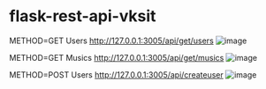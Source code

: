 # flask-rest-api-vksit
METHOD=GET
Users
http://127.0.0.1:3005/api/get/users
![image](https://user-images.githubusercontent.com/45632342/205442938-8472d607-7420-42f2-b922-998694ef324c.png)

METHOD=GET
Musics
http://127.0.0.1:3005/api/get/musics
![image](https://user-images.githubusercontent.com/45632342/205442941-d97af693-6886-4355-b882-5158ace63be2.png)

METHOD=POST
Users
http://127.0.0.1:3005/api/createuser
![image](https://user-images.githubusercontent.com/45632342/205442945-6260a30a-3dbf-4107-8bc0-c40a193f32cf.png)

